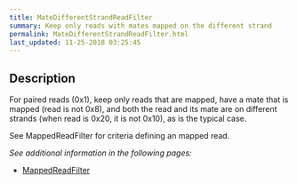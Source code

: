 ```yaml
---
title: MateDifferentStrandReadFilter
summary: Keep only reads with mates mapped on the different strand
permalink: MateDifferentStrandReadFilter.html
last_updated: 11-25-2018 03:25:45
---
```



## Description

For paired reads (0x1), keep only reads that are mapped, have a mate that is mapped (read is not 0x8), and both
 the read and its mate are on different strands (when read is 0x20, it is not 0x10), as is the typical case.

 <p>See MappedReadFilter for criteria defining an mapped read.</p>

<i>See additional information in the following pages:</i>

- [MappedReadFilter](MappedReadFilter.html)

